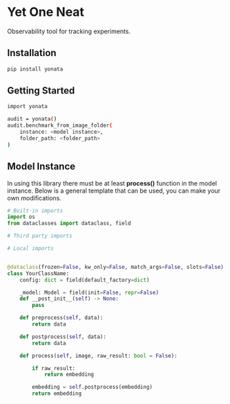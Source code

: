 

# Yet One Neat
Observability tool for tracking experiments.


## Installation

```bash
pip install yonata
```

## Getting Started

```bash
import yonata

audit = yonata()
audit.benchmark_from_image_folder(
    instance: <model instance>,
    folder_path: <folder_path>
)
```

## Model Instance
In using this library there must be at least **process()** function in the model instance. Below is a general template that can be used, you can make your own modifications.

```python
# Built-in imports
import os
from dataclasses import dataclass, field

# Third party imports

# Local imports


@dataclass(frozen=False, kw_only=False, match_args=False, slots=False)
class YourClassName:
    config: dict = field(default_factory=dict)

    _model: Model = field(init=False, repr=False)
    def __post_init__(self) -> None:
        pass

    def preprocess(self, data):
        return data

    def postprocess(self, data):
        return data

    def process(self, image, raw_result: bool = False):

        if raw_result:
            return embedding

        embedding = self.postprocess(embedding)
        return embedding

```